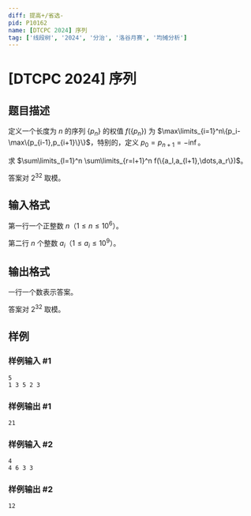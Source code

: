 ```yaml
---
diff: 提高+/省选-
pid: P10162
name: [DTCPC 2024] 序列
tag: ['线段树', '2024', '分治', '洛谷月赛', '均摊分析']
---
```

# [DTCPC 2024] 序列
## 题目描述

定义一个长度为 $n$ 的序列 $\{p_n\}$ 的权值 $f(\{p_n\})$ 为 $\max\limits_{i=1}^n\{p_i-\max\{p_{i-1},p_{i+1}\}\}$，特别的，定义 $p_0=p_{n+1}=-\inf$。

求 $\sum\limits_{l=1}^n \sum\limits_{r=l+1}^n f(\{a_l,a_{l+1},\dots,a_r\})$。

答案对 $2^{32}$ 取模。
## 输入格式

第一行一个正整数 $n$（$1 \le n \le 10^6$）。

第二行 $n$ 个整数 $a_i$（$1 \le a_i \le 10^9$）。

## 输出格式

一行一个数表示答案。

答案对 $2^{32}$ 取模。
## 样例

### 样例输入 #1
```
5
1 3 5 2 3

```
### 样例输出 #1
```
21
```
### 样例输入 #2
```
4
4 6 3 3
```
### 样例输出 #2
```
12
```

